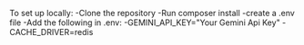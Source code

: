 To set up locally:
-Clone the repository
-Run composer install
-create a .env file
-Add the following in .env: 
-GEMINI_API_KEY="Your Gemini Api Key"
-CACHE_DRIVER=redis
